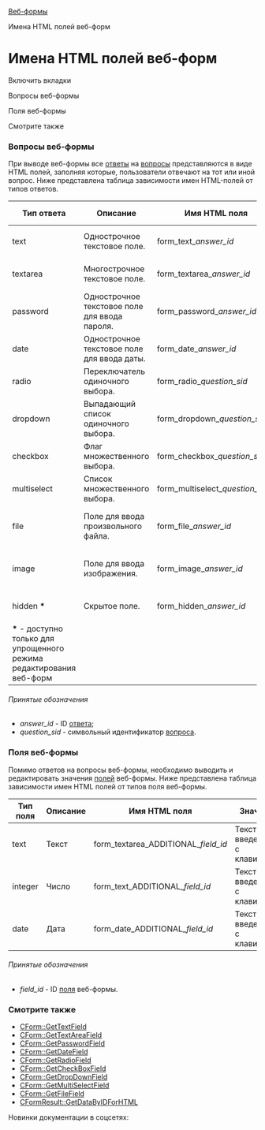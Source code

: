 [Веб-формы](/api_help/form/index.php)

Имена HTML полей веб-форм

Имена HTML полей веб-форм
=========================

Включить вкладки

Вопросы веб-формы

Поля веб-формы

Смотрите также

### Вопросы веб-формы

При выводе веб-формы все [ответы](/api_help/form/terms.php#answer) на [вопросы](/api_help/form/terms.php#question) представляются в виде HTML полей, заполняя которые,
пользователи отвечают на тот или иной вопрос. Ниже представлена таблица зависимости имен HTML-полей от типов ответов.

| Тип ответа | Описание | Имя HTML поля | Значение ответа |
| --- | --- | --- | --- |
| text | Однострочное текстовое поле. | form\_text\_*answer\_id* | Текст, введенный с клавиатуры. |
| textarea | Многострочное текстовое поле. | form\_textarea\_*answer\_id* | Текст, введенный с клавиатуры. |
| password | Однострочное текстовое поле для ввода пароля. | form\_password\_*answer\_id* | Текст, введенный с клавиатуры. |
| date | Однострочное текстовое поле для ввода даты. | form\_date\_*answer\_id* | Текст, введенный с клавиатуры. |
| radio | Переключатель одиночного выбора. | form\_radio\_*question\_sid* | ID выбранного ответа. |
| dropdown | Выпадающий список одиночного выбора. | form\_dropdown\_*question\_sid* | ID выбранного ответа. |
| checkbox | Флаг множественного выбора. | form\_checkbox\_*question\_sid*[] | Массив ID выбранных ответов. |
| multiselect | Список множественного выбора. | form\_multiselect\_*question\_sid*[] | Массив ID выбранных ответов. |
| file | Поле для ввода произвольного файла. | form\_file\_*answer\_id* | Массив, описывающий загруженный файл. |
| image | Поле для ввода изображения. | form\_image\_*answer\_id* | Массив, описывающий загруженный файл. |
| hidden **\*** | Скрытое поле. | form\_hidden\_*answer\_id* | Данные из скрытого поля формы. |
| **\*** - доступно только для упрощенного режима редактирования веб-форм | | | |

###### Принятые обозначения

* *answer\_id* - ID [ответа](/api_help/form/terms.php#answer);
* *question\_sid* - символьный идентификатор [вопроса](/api_help/form/terms.php#question).

### Поля веб-формы

Помимо ответов на вопросы веб-формы, необходимо выводить и редактировать значения [полей](/api_help/form/terms.php#field) веб-формы. Ниже представлена таблица зависимости имен HTML полей от типов поля веб-формы.

| Тип поля | Описание | Имя HTML поля | Значение |
| --- | --- | --- | --- |
| text | Текст | form\_textarea\_ADDITIONAL\_*field\_id* | Текст, введенный с клавиатуры. |
| integer | Число | form\_text\_ADDITIONAL\_*field\_id* | Текст, введенный с клавиатуры. |
| date | Дата | form\_date\_ADDITIONAL\_*field\_id* | Текст, введенный с клавиатуры. |

###### Принятые обозначения

* *field\_id* - ID [поля](/api_help/form/terms.php#field) веб-формы.

### Смотрите также

* [CForm::GetTextField](/api_help/form/classes/cform/gettextfield.php)
* [CForm::GetTextAreaField](/api_help/form/classes/cform/gettextareafield.php)
* [CForm::GetPasswordField](/api_help/form/classes/cform/getpasswordfield.php)
* [CForm::GetDateField](/api_help/form/classes/cform/getdatefield.php)
* [CForm::GetRadioField](/api_help/form/classes/cform/getradiofield.php)
* [CForm::GetCheckBoxField](/api_help/form/classes/cform/getcheckboxfield.php)
* [CForm::GetDropDownField](/api_help/form/classes/cform/getdropdownfield.php)
* [CForm::GetMultiSelectField](/api_help/form/classes/cform/getmultiselectfield.php)
* [CForm::GetFileField](/api_help/form/classes/cform/getfilefield.php)
* [CFormResult::GetDataByIDForHTML](/api_help/form/classes/cformresult/getdatabyidforhtml.php)

Новинки документации в соцсетях: